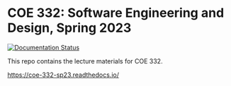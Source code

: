 # COE 332: Software Engineering and Design, Spring 2023

[![Documentation Status](https://readthedocs.org/projects/coe-332-sp23/badge/?version=latest)](https://coe-332-sp23.readthedocs.io/en/latest/?badge=latest)


This repo contains the lecture materials for COE 332.

https://coe-332-sp23.readthedocs.io/
